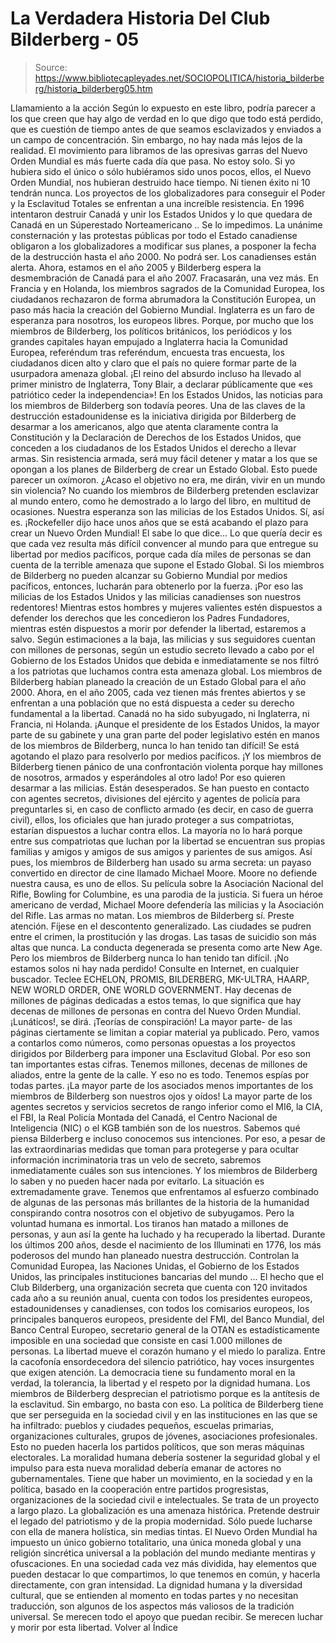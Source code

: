 # La Verdadera Historia Del Club Bilderberg - 05

> Source: https://www.bibliotecapleyades.net/SOCIOPOLITICA/historia_bilderberg/historia_bilderberg05.htm

Llamamiento a la
acción
Según lo expuesto en este libro, podría parecer a los que creen que hay algo
de verdad en lo que digo que todo está perdido, que es cuestión de tiempo
antes de que seamos esclavizados y enviados a un campo de concentración.
Sin embargo, no hay nada más lejos de la realidad. El movimiento para
libramos de las opresivas garras del Nuevo Orden Mundial es más fuerte cada
día que pasa. No estoy solo. Si yo hubiera sido el único o sólo hubiéramos
sido unos pocos, ellos, el Nuevo Orden Mundial, nos hubieran destruido hace
tiempo. Ni tienen éxito ni 10 tendrán nunca. Los proyectos de los
globalizadores para conseguir el Poder y la Esclavitud Totales se enfrentan
a una increíble resistencia.
En 1996 intentaron destruir Canadá y unir los
Estados Unidos y lo que quedara de Canadá en un Súperestado Norteamericano
.. Se lo impedimos.
La unánime consternación y las protestas públicas por
todo el Estado canadiense obligaron a los globalizadores a modificar sus
planes, a posponer la fecha de la destrucción hasta el año 2000. No podrá
ser. Los canadienses están alerta. Ahora, estamos en el año 2005 y Bilderberg espera la desmembración de Canadá para el año 2007. Fracasarán,
una vez más.
En Francia y en Holanda, los miembros sagrados de la Comunidad Europea, los
ciudadanos rechazaron de forma abrumadora la Constitución Europea, un paso
más hacia la creación del Gobierno Mundial. Inglaterra es un faro de
esperanza para nosotros, los europeos libres. Porque, por mucho que los
miembros de Bilderberg, los políticos británicos, los periódicos y los
grandes capitales hayan empujado a Inglaterra hacia la Comunidad Europea,
referéndum tras referéndum, encuesta tras encuesta, los ciudadanos dicen
alto y claro que el país no quiere formar parte de la usurpadora amenaza
global.
¡El reino del absurdo incluso ha llevado al primer ministro de
Inglaterra, Tony Blair, a declarar públicamente que «es patriótico ceder la
independencia»!
En los Estados Unidos, las noticias para los miembros de Bilderberg son
todavía peores. Una de las claves de la destrucción estadounidense es la
iniciativa dirigida por Bilderberg de desarmar a los americanos, algo que
atenta claramente contra la Constitución y la Declaración de Derechos de los
Estados Unidos, que conceden a los ciudadanos de los Estados Unidos el
derecho a llevar armas.
Sin resistencia armada, será muy fácil detener y
matar a los que se opongan a los planes de Bilderberg de crear un Estado
Global. Esto puede parecer un oxímoron. ¿Acaso el objetivo no era, me dirán,
vivir en un mundo sin violencia?
No cuando los miembros de Bilderberg
pretenden esclavizar al mundo entero, como he demostrado a lo largo del
libro, en multitud de ocasiones. Nuestra esperanza son las milicias de los
Estados Unidos. Sí, así es.
¡Rockefeller dijo hace unos años que se está
acabando el plazo para crear un
Nuevo Orden Mundial! El sabe lo que dice...
Lo
que quería decir es que cada vez resulta más difícil convencer al mundo para
que entregue su libertad por medios pacíficos, porque cada día miles de
personas se dan cuenta de la terrible amenaza que supone el Estado Global.
Si los miembros de Bilderberg no pueden alcanzar su Gobierno Mundial por
medios pacíficos, entonces, lucharán para obtenerlo por la fuerza. ¡Por eso
las milicias de los Estados Unidos y las milicias canadienses son nuestros
redentores!
Mientras estos hombres y mujeres valientes estén dispuestos a
defender los derechos que les concedieron los Padres Fundadores, mientras
estén dispuestos a morir por defender la libertad, estaremos a salvo. Según
estimaciones a la baja, las milicias y sus seguidores cuentan con millones
de personas, según un estudio secreto llevado a cabo por el Gobierno de los
Estados Unidos que debida e inmediatamente se nos filtró a los patriotas que
luchamos contra esta amenaza global.
Los miembros de Bilderberg habían planeado la creación de un Estado Global
para el año 2000. Ahora, en el año 2005, cada vez tienen más frentes
abiertos y se enfrentan a una población que no está dispuesta a ceder su
derecho fundamental a la libertad.
Canadá
no ha sido subyugado, ni Inglaterra, ni Francia, ni Holanda. ¡Aunque el
presidente de los Estados Unidos, la mayor parte de su gabinete y una gran
parte del poder legislativo estén en manos de los miembros de Bilderberg,
nunca lo han tenido tan difícil! Se está agotando el plazo para resolverlo
por medios pacíficos. ¡Y los miembros de Bilderberg tienen pánico de una
confrontación violenta porque hay millones de nosotros, armados y
esperándoles al otro lado! Por eso quieren desarmar a las milicias. Están desesperados.
Se han puesto en contacto con agentes secretos,
divisiones del ejército y agentes de policía para preguntarles si, en caso
de conflicto armado (es decir, en caso de guerra civil), ellos, los
oficiales que han jurado proteger a sus compatriotas, estarían dispuestos a
luchar contra ellos. La mayoría no lo hará porque entre sus compatriotas que
luchan por la libertad se encuentran sus propias familias y amigos y amigos
de sus amigos y parientes de sus amigos.
Así pues, los miembros de Bilderberg han usado su arma secreta: un payaso convertido en director de
cine llamado Michael Moore. Moore no defiende nuestra causa, es uno de
ellos. Su película sobre la
Asociación Nacional del Rifle, Bowling for
Columbine, es una parodia de la justicia. Si fuera un héroe americano de
verdad, Michael Moore defendería las milicias y la Asociación del Rifle. Las
armas no matan. Los miembros de Bilderberg sí.
Preste atención. Fíjese en el descontento generalizado. Las ciudades se
pudren entre el crimen, la prostitución y las drogas. Las tasas de suicidio
son más altas que nunca. La conducta degenerada se presenta como arte New
Age. Pero los miembros de Bilderberg nunca lo han tenido tan difícil. ¡No
estamos solos ni hay nada perdido!
Consulte en Internet, en cualquier
buscador. Teclee ECHELON, PROMIS, BILDERBERG, MK-ULTRA, HAARP, NEW WORLD
ORDER, ONE WORLD GOVERNMENT.
Hay decenas de millones de páginas dedicadas a
estos temas, lo que significa que hay decenas de millones de personas en
contra del Nuevo Orden Mundial. ¡Lunáticos!, se dirá. ¡Teorías de
conspiración! La mayor parte- de las páginas ciertamente se limitan a copiar
material ya publicado. Pero, vamos a contarlos como números, como personas
opuestas a los proyectos dirigidos por Bilderberg para imponer una
Esclavitud Global.
Por eso son tan
importantes estas cifras. Tenemos millones, decenas de millones de aliados,
entre la gente de la calle. Y eso no es todo. Tenemos espías por todas
partes. ¡La mayor parte de los asociados menos importantes de los miembros
de Bilderberg son nuestros ojos y oídos! La mayor parte de los agentes
secretos y servicios secretos de rango inferior como el MI6, la CIA, el
FBI,
la Real Policía Montada del Canadá, el Centro Nacional de Inteligencia (NIC) o el
KGB también son de los nuestros.
Sabemos qué piensa Bilderberg e incluso
conocemos sus intenciones. Por eso, a pesar de las extraordinarias medidas
que toman para protegerse y para ocultar información incriminatoria tras un
velo de secreto, sabremos inmediatamente cuáles son sus intenciones. Y los
miembros de Bilderberg lo saben y no pueden hacer nada por evitarlo.
La situación es extremadamente grave. Tenemos que enfrentamos al esfuerzo
combinado de algunas de las personas más brillantes de la historia de la
humanidad conspirando contra nosotros con el objetivo de subyugamos. Pero la
voluntad humana es inmortal. Los tiranos han matado a millones de personas,
y aun así la gente ha luchado y ha recuperado la libertad.
Durante los
últimos 200 años, desde el nacimiento de los Illuminati en 1776, los más
poderosos del mundo han planeado nuestra destrucción. Controlan la Comunidad
Europea, las
Naciones Unidas, el Gobierno de los Estados Unidos, las
principales instituciones bancarias del mundo ...
El hecho que el Club Bilderberg, una organización secreta que cuenta con 120
invitados cada año a su reunión anual, cuenta con todos los presidentes
europeos, estadounidenses y canadienses, con todos los comisarios europeos,
los principales banqueros europeos, presidente del
FMI, del
Banco Mundial,
del Banco Central Europeo, secretario general de la OTAN es estadísticamente
imposible en una sociedad que consiste en casi 1.000 millones de personas.
La libertad mueve el corazón humano y el miedo lo paraliza. Entre la
cacofonía ensordecedora del silencio patriótico, hay voces insurgentes que
exigen atención. La democracia tiene su fundamento moral en la verdad, la
tolerancia, la libertad y el respeto por la dignidad humana.
Los miembros de Bilderberg desprecian el patriotismo porque es la antítesis de la
esclavitud.
Sin embargo, no basta con eso. La política de Bilderberg tiene que ser
perseguida en la sociedad civil y en las instituciones en las que se ha
infiltrado: pueblos y ciudades pequeños, escuelas primarias, organizaciones
culturales, grupos de jóvenes, asociaciones profesionales. Esto no pueden
hacerla los partidos políticos, que son meras máquinas electorales. La
moralidad humana debería sostener la seguridad global y el impulso para esta
nueva moralidad debería emanar de actores no gubernamentales.
Tiene que haber un movimiento, en la sociedad y en la política, basado en la
cooperación entre partidos progresistas, organizaciones de la sociedad civil
e intelectuales. Se trata de un proyecto a largo plazo. La globalización es
una amenaza histórica. Pretende destruir el legado del patriotismo y de la
propia modernidad. Sólo puede lucharse con ella de manera holística, sin
medias tintas.
El Nuevo Orden Mundial ha impuesto un único gobierno totalitario, una única
moneda global y una religión sincrética universal a la población del mundo
mediante mentiras y ofuscaciones.
En una sociedad cada vez más dividida, hay elementos que pueden destacar lo
que compartimos, lo que tenemos en común, y hacerla directamente, con gran
intensidad. La dignidad humana y la diversidad cultural, que se entienden al
momento en todas partes y no necesitan traducción, son algunos de los
aspectos más valiosos de la tradición universal.
Se merecen todo el apoyo que
puedan recibir.
Se merecen luchar y morir por esta libertad.
Volver al Índice
